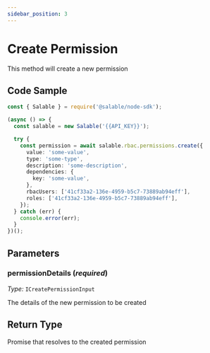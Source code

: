 ```yaml
---
sidebar_position: 3
---
```


# Create Permission

This method will create a new permission

## Code Sample

```typescript
const { Salable } = require('@salable/node-sdk');

(async () => {
  const salable = new Salable('{{API_KEY}}');

  try {
    const permission = await salable.rbac.permissions.create({
      value: 'some-value',
      type: 'some-type',
      description: 'some-description',
      dependencies: {
        key: 'some-value',
      },
      rbacUsers: ['41cf33a2-136e-4959-b5c7-73889ab94eff'],
      roles: ['41cf33a2-136e-4959-b5c7-73889ab94eff'],
    });
  } catch (err) {
    console.error(err);
  }
})();
```

## Parameters

### permissionDetails (_required_)

_Type:_ `ICreatePermissionInput`

The details of the new permission to be created

## Return Type

Promise that resolves to the created permission
